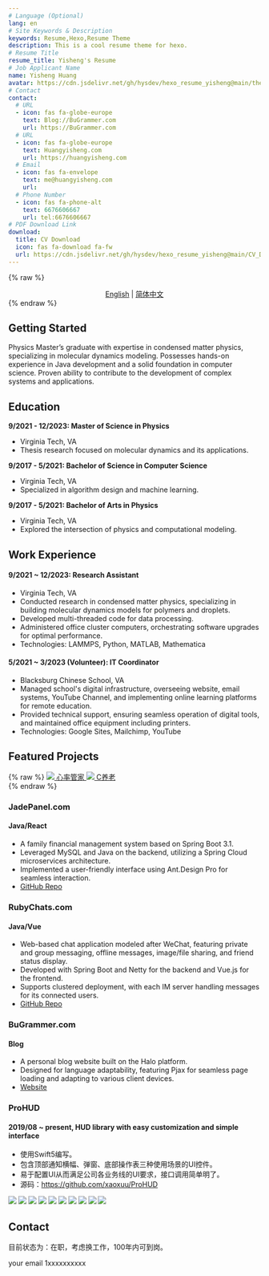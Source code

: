 ```yaml
---
# Language (Optional)
lang: en
# Site Keywords & Description
keywords: Resume,Hexo,Resume Theme
description: This is a cool resume theme for hexo.
# Resume Title
resume_title: Yisheng's Resume
# Job Applicant Name
name: Yisheng Huang
avatar: https://cdn.jsdelivr.net/gh/hysdev/hexo_resume_yisheng@main/themes/resume/yishengavt.png
# Contact
contact:
  # URL
  - icon: fas fa-globe-europe
    text: Blog://BuGrammer.com
    url: https://BuGrammer.com
  # URL
  - icon: fas fa-globe-europe
    text: Huangyisheng.com
    url: https://huangyisheng.com
  # Email
  - icon: fas fa-envelope
    text: me@huangyisheng.com
    url:
  # Phone Number
  - icon: fas fa-phone-alt
    text: 6676606667
    url: tel:6676606667
# PDF Download Link
download:
  title: CV Download
  icon: fas fa-download fa-fw
  url: https://cdn.jsdelivr.net/gh/hysdev/hexo_resume_yisheng@main/CV_Developer.pdf
---
```


{% raw %}
<center>
<a href='/'>English</a> | <a href='/zh-cn/'>简体中文</a>
</center>
{% endraw %}


## <i class="fas fa-flag"></i> Getting Started

Physics Master’s graduate with expertise in condensed matter physics, specializing in molecular dynamics modeling. Possesses hands-on experience in Java development and a solid foundation in computer science. Proven ability to contribute to the development of complex systems and applications.


## <i class="fas fa-user-graduate"></i> Education

**9/2021 - 12/2023: Master of Science in Physics**
- Virginia Tech, VA
- Thesis research focused on molecular dynamics and its applications.

**9/2017 - 5/2021: Bachelor of Science in Computer Science**
- Virginia Tech, VA
- Specialized in algorithm design and machine learning.

**9/2017 - 5/2021: Bachelor of Arts in Physics**
- Virginia Tech, VA
- Explored the intersection of physics and computational modeling.


## <i class="fas fa-user-tie"></i> Work Experience


#### 9/2021 ~ 12/2023: Research Assistant
- Virginia Tech, VA
- Conducted research in condensed matter physics, specializing in building molecular dynamics models for polymers and droplets.
- Developed multi-threaded code for data processing.
- Administered office cluster computers, orchestrating software upgrades for optimal performance.
- Technologies: LAMMPS, Python, MATLAB, Mathematica

#### 5/2021 ~ 3/2023 (Volunteer): IT Coordinator
- Blacksburg Chinese School, VA
- Managed school's digital infrastructure, overseeing website, email systems, YouTube Channel, and implementing online learning platforms for remote education.
- Provided technical support, ensuring seamless operation of digital tools, and maintained office equipment including printers.
- Technologies: Google Sites, Mailchimp, YouTube




## <i class="fas fa-award"></i> Featured Projects


{% raw %}
<btns rounded>
<a href='https://apps.apple.com/cn/app/heart-mate-pro-hrm-utility/id1463348922?ls=1'>
  <img src='https://cdn.jsdelivr.net/gh/xaoxuu/cdn-assets/proj/heartmate/icon.png'>
  心率管家
</a>
<a href='https://apps.apple.com/cn/app/c%E5%85%BB%E8%80%81/id1458315594'>
  <img src='https://cdn.jsdelivr.net/gh/xaoxuu/cdn-assets/proj/het-cyanglao/icon.png'>
  C养老
</a>
</btns><br>
{% endraw %}


### JadePanel.com

#### Java/React

- A family financial management system based on Spring Boot 3.1.
- Leveraged MySQL and Java on the backend, utilizing a Spring Cloud microservices architecture.
- Implemented a user-friendly interface using Ant.Design Pro for seamless interaction.
- [GitHub Repo](https://github.com/yishengh/jadepanel)

### RubyChats.com

#### Java/Vue

- Web-based chat application modeled after WeChat, featuring private and group messaging, offline messages, image/file sharing, and friend status display.
- Developed with Spring Boot and Netty for the backend and Vue.js for the frontend.
- Supports clustered deployment, with each IM server handling messages for its connected users.
- [GitHub Repo](https://github.com/yishengh/rubychats)

### BuGrammer.com

#### Blog

- A personal blog website built on the Halo platform.
- Designed for language adaptability, featuring Pjax for seamless page loading and adapting to various client devices.
- [Website](https://bugrammer.com)

### ProHUD

#### 2019/08 ~ present, HUD library with easy customization and simple interface

- 使用Swift5编写。
- 包含顶部通知横幅、弹窗、底部操作表三种使用场景的UI控件。
- 易于配置UI从而满足公司各业务线的UI要求，接口调用简单明了。
- 源码：https://github.com/xaoxuu/ProHUD

<fancybox>
<img src='https://cdn.jsdelivr.net/gh/xaoxuu/cdn-assets/proj/prohud/screenshot01.png'>
<img src='https://cdn.jsdelivr.net/gh/xaoxuu/cdn-assets/proj/prohud/screenshot02.png'>
<img src='https://cdn.jsdelivr.net/gh/xaoxuu/cdn-assets/proj/prohud/screenshot03.png'>
<img src='https://cdn.jsdelivr.net/gh/xaoxuu/cdn-assets/proj/prohud/screenshot04.png'>
<img src='https://cdn.jsdelivr.net/gh/xaoxuu/cdn-assets/proj/prohud/screenshot05.png'>
<img src='https://cdn.jsdelivr.net/gh/xaoxuu/cdn-assets/proj/prohud/screenshot06.png'>
<img src='https://cdn.jsdelivr.net/gh/xaoxuu/cdn-assets/proj/prohud/screenshot07.png'>
<img src='https://cdn.jsdelivr.net/gh/xaoxuu/cdn-assets/proj/prohud/screenshot08.png'>
<img src='https://cdn.jsdelivr.net/gh/xaoxuu/cdn-assets/proj/prohud/screenshot09.png'>
<img src='https://cdn.jsdelivr.net/gh/xaoxuu/cdn-assets/proj/prohud/screenshot10.png'>
</fancybox>



## <i class="fas fa-phone-alt"></i> Contact

目前状态为：在职，考虑换工作，100年内可到岗。

<i class="fas fa-envelope fa-fw"></i> your email
<i class="fas fa-phone-alt fa-fw"></i> 1xxxxxxxxxx

